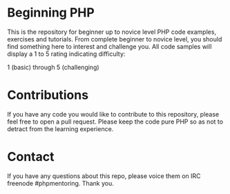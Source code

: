 Beginning PHP
=============

This is the repository for beginner up to novice level PHP code examples, exercises and tutorials.  From complete beginner to novice level, you should find something here to interest and challenge you.  All code samples will display a 1 to 5 rating indicating difficulty:

1 (basic) through 5 (challenging)

Contributions
=============

If you have any code you would like to contribute to this repository, please feel free to open a pull request.  Please keep the code pure PHP so as not to detract from the learning experience.

Contact
=======

If you have any questions about this repo, please voice them on IRC freenode #phpmentoring.  Thank you.